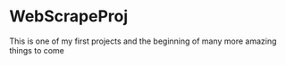 ﻿# WebScrapeProj
This is one of my first projects and the beginning of many more amazing things to come
